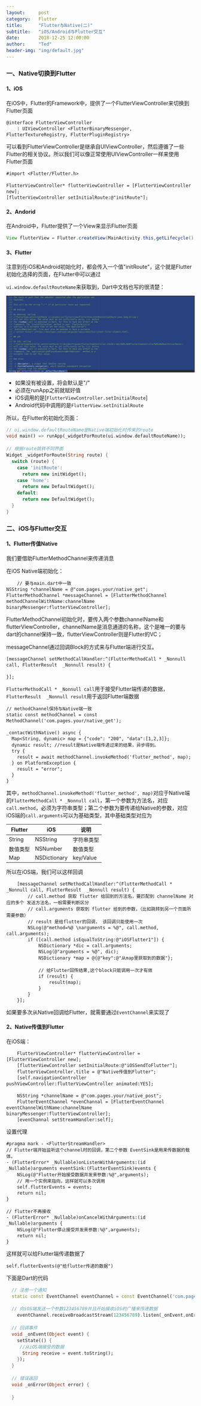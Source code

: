 ```yaml
---
layout:     post
category:   Flutter
title:      "Flutter与Native(二)"
subtitle:   "iOS/Android与Flutter交互"
date:       2018-12-25 12:00:00
author:     "Ted"
header-img: "img/default.jpg"
---
```


### 一、Native切换到Flutter

#### 1、iOS

在iOS中，Flutter的Framework中，提供了一个FlutterViewController来切换到Flutter页面

```objc
@interface FlutterViewController
    : UIViewController <FlutterBinaryMessenger, FlutterTextureRegistry, FlutterPluginRegistry>
```

可以看到FlutterViewController是继承自UIViewController，然后遵循了一些Flutter的相关协议。所以我们可以像正常使用UIViewController一样来使用Flutter页面

```objc
#import <Flutter/Flutter.h>

FlutterViewController* flutterViewController = [FlutterViewController new];
[flutterViewController setInitialRoute:@"initRoute"];
```

#### 2、Andorid

在Android中，Flutter提供了一个View来显示Flutter页面

```java
View flutterView = Flutter.createView(MainActivity.this,getLifecycle(),"initRoute");
```

#### 3、Flutter

注意到在iOS和Android初始化时，都会传入一个值"initRoute"，这个就是Flutter初始化选择的页面，在Flutter中可以通过

`ui.window.defaultRouteName`来获取到，Dart中文档也写的很清楚：

![img](/img/Simple_8/60.png)

- 如果没有被设置，将会默认是"/"
- 必须在runApp之前就赋好值
- iOS调用的是[`FlutterViewController.setInitialRoute`]
- Android代码中调用的是`FlutterView.setInitialRoute`

所以，在Flutter的初始化页面：

```dart
// ui.window.defaultRouteName是Native端初始化时传来的route
void main() => runApp(_widgetForRoute(ui.window.defaultRouteName));

// 根据route跳转不同界面
Widget _widgetForRoute(String route) {
  switch (route) {
    case 'initRoute':
      return new initWidget();
    case 'home':
      return new DefaultWidget();
    default:
      return new DefaultWidget();
  }
}
```

### 二、iOS与Flutter交互

#### 1、Flutter传值Native

我们要借助FlutterMethodChannel来传递消息

在iOS Native端初始化：

```objc
    // 要与main.dart中一致
NSString *channelName = @"com.pages.your/native_get";
FlutterMethodChannel *messageChannel = [FlutterMethodChannel methodChannelWithName:channelName binaryMessenger:flutterViewController];
```

FlutterMethodChannel初始化时，要传入两个参数channelName和flutterViewController，channelName是消息通道的名称，这个是唯一的要与dart的channel保持一致，flutterViewController则是Flutter的VC；

messageChannel通过回调Block的方式来与Flutter端进行交互。

    [messageChannel setMethodCallHandler:^(FlutterMethodCall * _Nonnull call, FlutterResult  _Nonnull result) {
    
    }];
`FlutterMethodCall * _Nonnull call`用于接受Flutter端传递的数据，`FlutterResult  _Nonnull result`用于返回Flutter端数据

```
// methodChannel保持与Native端一致
static const methodChannel = const MethodChannel('com.pages.your/native_get');

_contactWithNative() async {
  Map<String, dynamic> map = {"code": "200", "data":[1,2,3]};
  dynamic result; //result是Native端传递过来的结果，异步得到。
  try {
    result = await methodChannel.invokeMethod('flutter_method', map);
  } on PlatformException {
    result = "error";
  }
}
```

 其中，`methodChannel.invokeMethod('flutter_method', map)`对应于Native端的`FlutterMethodCall * _Nonnull call`，第一个参数为方法名，对应`call.method`，必须为字符串类型；第二个参数为要传递给Native的参数，对应iOS端的`call.arguments`可以为基础类型，其中基础类型对应为

| Flutter  | iOS          | 说明       |
| -------- | ------------ | ---------- |
| String   | NSString     | 字符串类型 |
| 数值类型 | NSNumber     | 数值类型   |
| Map      | NSDictionary | key/Value  |

所以在iOS端，我们可以这样回调

```objc
    [messageChannel setMethodCallHandler:^(FlutterMethodCall * _Nonnull call, FlutterResult  _Nonnull result) {
        // call.method 获取 flutter 给回到的方法名，要匹配到 channelName 对应的多个 发送方法名，一般需要判断区分
        // call.arguments 获取到 flutter 给到的参数，（比如跳转到另一个页面所需要参数）
        // result 是给flutter的回调， 该回调只能使用一次
        NSLog(@"method=%@ \narguments = %@", call.method, call.arguments);
        if ([call.method isEqualToString:@"iOSFlutter1"]) {
            NSDictionary *dic = call.arguments;
            NSLog(@"arguments = %@", dic);
            NSDictionary *map = @{@"key":@"从map里获取到的数据"};
            
            // 给Flutter回传结果,这个block只能调用一次才有效
            if (result) {
                result(map);
            }
        }
    }];
```

如果要多次从Native回调给Flutter，就需要通过`EventChannel`来实现了

#### 2、Native传值到Flutter

在iOS端：

```objc
    FlutterViewController* flutterViewController = [FlutterViewController new];
    [flutterViewController setInitialRoute:@"iOSSendToFlutter"];
    flutterViewController.title = @"Native传值到Flutter";
    [self.navigationController pushViewController:flutterViewController animated:YES];
    
    NSString *channelName = @"com.pages.your/native_post";
    FlutterEventChannel *evenChannal = [FlutterEventChannel eventChannelWithName:channelName binaryMessenger:flutterViewController];
    [evenChannal setStreamHandler:self];
```

设置代理

```
#pragma mark - <FlutterStreamHandler>
// Flutter端开始监听这个channel时的回调，第二个参数 EventSink是用来传数据的载体。
- (FlutterError* _Nullable)onListenWithArguments:(id _Nullable)arguments eventSink:(FlutterEventSink)events {
	NSLog(@"Flutter开始接受数据并发来参数:%@",arguments);
    // 用一个实例来指向，这样就可以多次调用
    self.flutterEvents = events;
    return nil;
}

// flutter不再接收
- (FlutterError* _Nullable)onCancelWithArguments:(id _Nullable)arguments {
    NSLog(@"Flutter停止接受并发来参数:%@",arguments);
    return nil;
}

```

这样就可以给Flutter端传递数据了

```
self.flutterEvents(@"给flutter传递的数据")
```

下面是Dart的代码

```dart
  // 注册一个通知
  static const EventChannel eventChannel = const EventChannel('com.pages.your/native_post');
  
  // 向iOS端发送一个参数123456789并且开始接收iOS的广播来传递数据
	eventChannel.receiveBroadcastStream(123456789).listen(_onEvent,onError: _onError);

  // 回调事件
  void _onEvent(Object event) {
    setState(() {
     //从iOS端接受的数据
      String receive = event.toString();
    });
  }
  
  // 错误返回
  void _onError(Object error) {

  }
```



